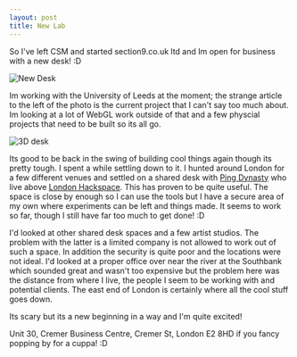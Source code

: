 ```yaml
---
layout: post
title: New Lab
---
```

So I've left CSM and started section9.co.uk ltd and Im open for business with a new desk! :D

![New Desk](http://farm8.staticflickr.com/7112/6891988900_5ea6170700.jpg)

Im working with the University of Leeds at the moment; the strange article to the left of the photo is the current project that I can't say too much about. Im looking at a lot of WebGL work outside of that and a few physcial projects that need to be built so its all go.

![3D desk](http://farm8.staticflickr.com/7108/7038073543_a6f3010789.jpg)

Its good to be back in the swing of building cool things again though its pretty tough. I spent a while settling down to it. I hunted around London for a few different venues and settled on a shared desk with [Ping Dynasty](http://hq.pingdynasty.com/blog/) who live above [London Hackspace](http://london.hackspace.org.uk). This has proven to be quite useful. The space is close by enough so I can use the tools but I have a secure area of my own where experiments can be left and things made. It seems to work so far, though I still have far too much to get done! :D

I'd looked at other shared desk spaces and a few artist studios. The problem with the latter is a limited company is not allowed to work out of such a space. In addition the security is quite poor and the locations were not ideal. I'd looked at a proper office over near the river at the Southbank which sounded great and wasn't too expensive but the problem here was the distance from where I live, the people I seem to be working with and potential clients. The east end of London is certainly where all the cool stuff goes down.

Its scary but its a new beginning in a way and I'm quite excited! 

Unit 30, Cremer Business Centre, Cremer St, London E2 8HD if you fancy popping by for a cuppa! :D
